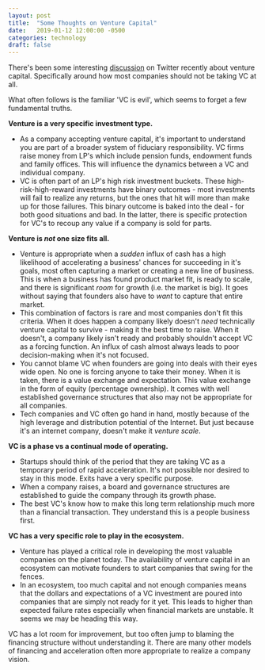 ```yaml
---
layout: post
title:  "Some Thoughts on Venture Capital"
date:   2019-01-12 12:00:00 -0500
categories: technology
draft: false
---
```


There's been some interesting [discussion](https://twitter.com/bgurley/status/1083756889089798145) on Twitter recently about venture capital. Specifically around how most companies should not be taking VC at all.

What often follows is the familiar 'VC is evil', which seems to forget a few fundamental truths.

**Venture is a very specific investment type.**

* As a company accepting venture capital, it's important to understand you are part of a broader system of fiduciary responsibility. VC firms raise money from LP's which include pension funds, endowment funds and family offices. This will influence the dynamics between a VC and individual company.  
* VC is often part of an LP's high risk investment buckets. These high-risk-high-reward investments have binary outcomes - most investments will fail to realize any returns, but the ones that hit will more than make up for those failures. This binary outcome is baked into the deal - for both good situations and bad. In the latter, there is specific protection for VC's to recoup any value if a company is sold for parts. 

**Venture is _not_ one size fits all.**

* Venture is appropriate  when a _sudden_ influx of cash has a high likelihood of accelerating a business' chances for succeeding in it's goals, most often capturing a market or creating a new line of business. This is when a business has found product market fit, is ready to scale, and there is significant _room_ for growth (i.e. the market is big). It goes without saying that founders also have to _want_ to capture that entire market.
* This combination of factors is rare and most companies don't fit this criteria. When it does happen a company likely doesn't _need_ technically venture capital to survive - making it the best time to raise. When it doesn't, a company likely isn't ready and probably shouldn't accept VC as a forcing function. An influx of cash almost always leads to poor decision-making when it's not focused.
* You cannot blame VC when founders are going into deals with their eyes wide open. No one is forcing anyone to take their money. When it is taken, there is a value exchange and expectation. This value exchange in the form of equity (percentage ownership). It comes with well established governance structures that also may not be appropriate for all companies.
* Tech companies and VC often go hand in hand, mostly because of the high leverage and distribution potential of the Internet. But just because it's an internet company, doesn't make it _venture scale_.

**VC is a phase vs a continual mode of operating.**
* Startups should think of the period that they are taking VC as a temporary period of rapid acceleration. It's not possible nor desired to stay in this mode. Exits have a very specific purpose.
* When a company raises,  a board and governance structures are established to guide the company through its growth phase.
* The best VC's know how to make this long term relationship much more than a financial transaction. They understand this is a people business first.

**VC has a very specific role to play in the ecosystem.**
* Venture has played a critical role in developing the most valuable companies on the planet today. The availability of venture capital in an ecosystem can motivate founders to start companies that swing for the fences. 
* In an ecosystem, too much capital and not enough companies means that the dollars and expectations of a VC investment are poured into companies that are simply not ready for it yet. This leads to higher than expected failure rates especially when financial markets are unstable. It seems we may be heading this way.

VC has a lot room for improvement, but too often jump to blaming the financing structure without understanding it. There are many other models of financing and acceleration often more appropriate to realize a company vision.